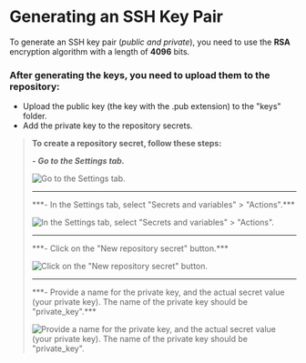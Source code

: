 # Generating an SSH Key Pair

To generate an SSH key pair (*public and private*), you need to use the **RSA** encryption algorithm with a length of **4096** bits.

### After generating the keys, you need to upload them to the repository:
* Upload the public key (the key with the .pub extension) to the "keys" folder.
* Add the private key to the repository secrets.

> **To create a repository secret, follow these steps:**
>
>  ***- Go to the Settings tab.***
>
>  ![Go to the Settings tab.](https://scontent.flwo4-1.fna.fbcdn.net/v/t39.30808-6/357030427_3155634571248455_5139720667699006405_n.jpg?_nc_cat=107&ccb=1-7&_nc_sid=730e14&_nc_ohc=pWmeG0J_M3sAX8syK_U&_nc_oc=AQmo21KBgATA_-v8Or1lqjeSp2VzRU9dmleJkYMuWqcfEPoSU1MA9u7nboyyfOvnseHUcckEjHWYyMo6xbN9iKeg&_nc_ht=scontent.flwo4-1.fna&oh=00_AfAk-E5mnqJP9_gWos3Q8NhnKuF1yYP1ocMFgySruHoDjg&oe=64A4FCDF)
> 
> <hr>
>  ***- In the Settings tab, select "Secrets and variables" > "Actions".***
>
>  ![In the Settings tab, select "Secrets and variables" > "Actions".](https://scontent.flwo4-2.fna.fbcdn.net/v/t39.30808-6/357414557_3155636124581633_4623543185013486187_n.jpg?_nc_cat=102&ccb=1-7&_nc_sid=730e14&_nc_ohc=-ZvwsxlAnHoAX8Gc6SJ&_nc_ht=scontent.flwo4-2.fna&oh=00_AfDcm0SnpmCb_LSIUU9iL4qDJb9j5v2O14v4pwet5410Sg&oe=64A402B7)
>
> <hr>
>  ***- Click on the "New repository secret" button.***
>
>  ![Click on the "New repository secret" button.](https://scontent.flwo4-2.fna.fbcdn.net/v/t39.30808-6/356876959_3155640201247892_824621912438044762_n.jpg?_nc_cat=103&ccb=1-7&_nc_sid=730e14&_nc_ohc=B4p68nBoA8wAX93o5xK&_nc_ht=scontent.flwo4-2.fna&oh=00_AfDF_9RGGYm0zIIFdrnsrZfjhe2d7dpHouQX8lgPCF3LRg&oe=64A3D8A2)
>
> <hr>
>  ***- Provide a name for the private key, and the actual secret value (your private key). The name of the private key should be "private_key".***
>
>  ![Provide a name for the private key, and the actual secret value (your private key). The name of the private key should be "private_key".](https://scontent.flwo4-2.fna.fbcdn.net/v/t39.30808-6/356264089_3155641861247726_9136241533568193152_n.jpg?_nc_cat=108&ccb=1-7&_nc_sid=730e14&_nc_ohc=hamvYbcMX3MAX9zNgCW&_nc_ht=scontent.flwo4-2.fna&oh=00_AfCOcpWj-9Vu4xJUHHu9IgYQXZ6diMJAku7hbuuVha08WA&oe=64A44013)